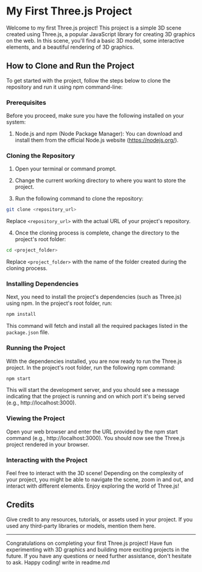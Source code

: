 # My First Three.js Project

Welcome to my first Three.js project! This project is a simple 3D scene created using Three.js, a popular JavaScript library for creating 3D graphics on the web. In this scene, you'll find a basic 3D model, some interactive elements, and a beautiful rendering of 3D graphics.

## How to Clone and Run the Project

To get started with the project, follow the steps below to clone the repository and run it using npm command-line:

### Prerequisites

Before you proceed, make sure you have the following installed on your system:

1. Node.js and npm (Node Package Manager): You can download and install them from the official Node.js website (https://nodejs.org/).

### Cloning the Repository

1. Open your terminal or command prompt.

2. Change the current working directory to where you want to store the project.

3. Run the following command to clone the repository:

```bash
git clone <repository_url>
```
Replace `<repository_url>` with the actual URL of your project's repository.

4. Once the cloning process is complete, change the directory to the project's root folder:

```bash
cd <project_folder>
```
Replace `<project_folder>` with the name of the folder created during the cloning process.

### Installing Dependencies

Next, you need to install the project's dependencies (such as Three.js) using npm. In the project's root folder, run:

```bash
npm install
```

This command will fetch and install all the required packages listed in the `package.json` file.

### Running the Project

With the dependencies installed, you are now ready to run the Three.js project. In the project's root folder, run the following npm command:

```bash
npm start
```

This will start the development server, and you should see a message indicating that the project is running and on which port it's being served (e.g., http://localhost:3000).

### Viewing the Project

Open your web browser and enter the URL provided by the npm start command (e.g., http://localhost:3000). You should now see the Three.js project rendered in your browser.

### Interacting with the Project

Feel free to interact with the 3D scene! Depending on the complexity of your project, you might be able to navigate the scene, zoom in and out, and interact with different elements. Enjoy exploring the world of Three.js!

## Credits

Give credit to any resources, tutorials, or assets used in your project. If you used any third-party libraries or models, mention them here.

---

Congratulations on completing your first Three.js project! Have fun experimenting with 3D graphics and building more exciting projects in the future. If you have any questions or need further assistance, don't hesitate to ask. Happy coding! write in readme.md
